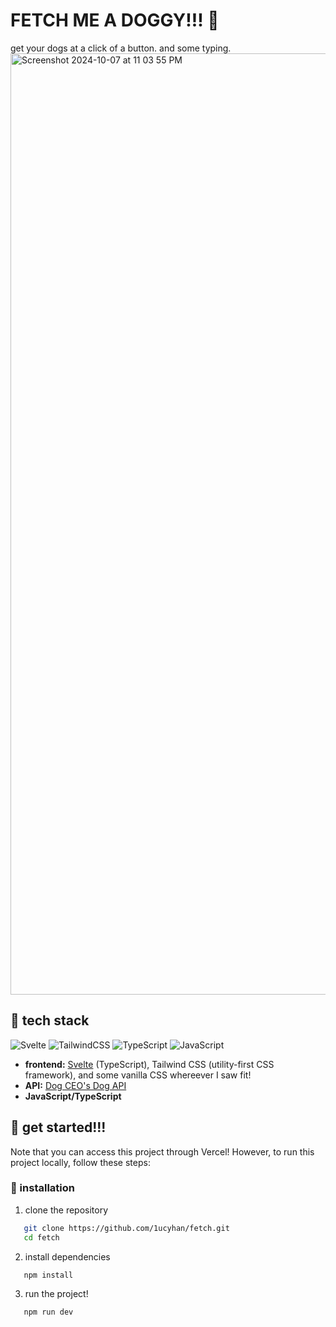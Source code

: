 # FETCH ME A DOGGY!!! 🐶
get your dogs at a click of a button. and some typing. 
<img width="1506" alt="Screenshot 2024-10-07 at 11 03 55 PM" src="https://github.com/user-attachments/assets/b370a564-c151-4798-8715-cbb026e2fe1a">


## 🐾 tech stack
![Svelte](https://img.shields.io/badge/Svelte-4A4A55?style=for-the-badge&logo=svelte&logoColor=FF3E00)
![TailwindCSS](https://img.shields.io/badge/Tailwind_CSS-38B2AC?style=for-the-badge&logo=tailwind-css&logoColor=white)
![TypeScript](https://img.shields.io/badge/TypeScript-007ACC?style=for-the-badge&logo=typescript&logoColor=white)
![JavaScript](https://img.shields.io/badge/JavaScript-F7DF1E?style=for-the-badge&logo=javascript&logoColor=black)

- **frontend:** [Svelte](https://svelte.dev/) (TypeScript), Tailwind CSS (utility-first CSS framework), and some vanilla CSS whereever I saw fit!
- **API:** [Dog CEO's Dog API](https://dog.ceo/dog-api/)
- **JavaScript/TypeScript**

## 🐾 get started!!!
Note that you can access this project through Vercel! However, to run this project locally, follow these steps:


### 🐾 installation

1. clone the repository
```sh
   git clone https://github.com/1ucyhan/fetch.git
   cd fetch
```

2. install dependencies
```sh
   npm install
```

3. run the project!
```sh
   npm run dev
```

